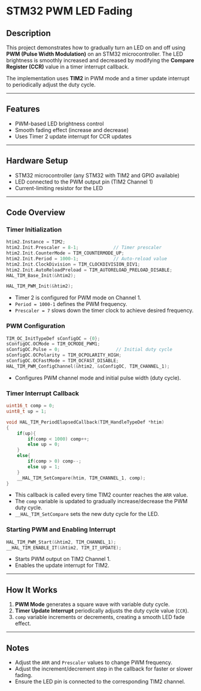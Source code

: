 # STM32 PWM LED Fading

## Description
This project demonstrates how to gradually turn an LED on and off using **PWM (Pulse Width Modulation)** on an STM32 microcontroller. The LED brightness is smoothly increased and decreased by modifying the **Compare Register (CCR)** value in a timer interrupt callback.

The implementation uses **TIM2** in PWM mode and a timer update interrupt to periodically adjust the duty cycle.

---

## Features
- PWM-based LED brightness control
- Smooth fading effect (increase and decrease)
- Uses Timer 2 update interrupt for CCR updates

---

## Hardware Setup
- STM32 microcontroller (any STM32 with TIM2 and GPIO available)
- LED connected to the PWM output pin (TIM2 Channel 1)
- Current-limiting resistor for the LED

---

## Code Overview

### Timer Initialization
```c
htim2.Instance = TIM2;
htim2.Init.Prescaler = 8-1;             // Timer prescaler
htim2.Init.CounterMode = TIM_COUNTERMODE_UP;
htim2.Init.Period = 1000-1;             // Auto-reload value
htim2.Init.ClockDivision = TIM_CLOCKDIVISION_DIV1;
htim2.Init.AutoReloadPreload = TIM_AUTORELOAD_PRELOAD_DISABLE;
HAL_TIM_Base_Init(&htim2);

HAL_TIM_PWM_Init(&htim2);
````

* Timer 2 is configured for PWM mode on Channel 1.
* `Period = 1000-1` defines the PWM frequency.
* `Prescaler = 7` slows down the timer clock to achieve desired frequency.

### PWM Configuration

```c
TIM_OC_InitTypeDef sConfigOC = {0};
sConfigOC.OCMode = TIM_OCMODE_PWM1;
sConfigOC.Pulse = 0;                     // Initial duty cycle
sConfigOC.OCPolarity = TIM_OCPOLARITY_HIGH;
sConfigOC.OCFastMode = TIM_OCFAST_DISABLE;
HAL_TIM_PWM_ConfigChannel(&htim2, &sConfigOC, TIM_CHANNEL_1);
```

* Configures PWM channel mode and initial pulse width (duty cycle).

### Timer Interrupt Callback

```c
uint16_t comp = 0;
uint8_t up = 1;

void HAL_TIM_PeriodElapsedCallback(TIM_HandleTypeDef *htim)
{
    if(up){
        if(comp < 1000) comp++;
        else up = 0;
    }
    else{
        if(comp > 0) comp--;
        else up = 1;
    }
    __HAL_TIM_SetCompare(htim, TIM_CHANNEL_1, comp);
}
```

* This callback is called every time TIM2 counter reaches the `ARR` value.
* The `comp` variable is updated to gradually increase/decrease the PWM duty cycle.
* `__HAL_TIM_SetCompare` sets the new duty cycle for the LED.

### Starting PWM and Enabling Interrupt

```c
HAL_TIM_PWM_Start(&htim2, TIM_CHANNEL_1);
__HAL_TIM_ENABLE_IT(&htim2, TIM_IT_UPDATE);
```

* Starts PWM output on TIM2 Channel 1.
* Enables the update interrupt for TIM2.

---

## How It Works

1. **PWM Mode** generates a square wave with variable duty cycle.
2. **Timer Update Interrupt** periodically adjusts the duty cycle value (`CCR`).
3. `comp` variable increments or decrements, creating a smooth LED fade effect.

---

## Notes

* Adjust the `ARR` and `Prescaler` values to change PWM frequency.
* Adjust the increment/decrement step in the callback for faster or slower fading.
* Ensure the LED pin is connected to the corresponding TIM2 channel.
